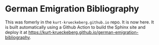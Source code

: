 # German Emigration Bibliography

This was fomerly in the `kurt-krueckeberg.github.io` repo. It is now here. It is built automatically using a Github Action
to build the Sphinx site and deploy it at <https://kurt-krueckeberg.github.io/german-emigration-bibliography>.
